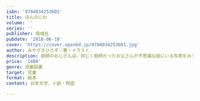 ```yaml
---
isbn: '9784034253601'
title: ほんのにわ
volume: ''
series: ''
publisher: 偕成社
pubdate: '2018-06-18'
cover: 'https://cover.openbd.jp/9784034253601.jpg'
author: みやざきひろず／著・イラスト
description: 庭師のおじさんは、同じく庭師だったお父さんが不思議な庭にいる写真をみつけ、その庭に行ってみたいと願います。じつはそこは……。
price: '1400'
genre: 児童図書
target: 児童
format: 絵本
content: 日本文学、小説・物語

---
```

